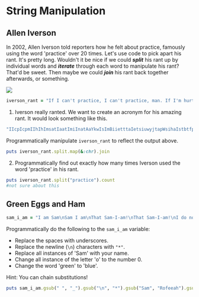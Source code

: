 # String Manipulation

## Allen Iverson

In 2002, Allen Iverson told reporters how he felt about practice, famously using the word 'practice' over 20 times. Let's use code to pick apart his rant. It's pretty long. Wouldn't it be nice if we could ***split*** his rant up by individual words and ***iterate*** through each word to manipulate his rant? That'd be sweet. Then maybe we could ***join*** his rant back together afterwards, or something.

<img src="http://ballertainment.com/wp-content/uploads/2012/12/Allen_Iverson_Practice.jpg">

```ruby
iverson_rant = "If I can't practice, I can't practice, man. If I'm hurt, I'm hurt. I mean simple as that. It ain't about that. I mean it's, it's not about that at all. You know what I'm saying. I mean, but it's, it's easy to, to talk about. It's easy to sum it up when you're just talking about practice. We're sitting in here, and I'm supposed to be the franchise player, and we in here talking about practice. I mean, listen, we're talking about practice, not a game, not a game, not a game, we talking about practice. Not a game. Not, not. Not the game that I go out there and die for and play every game like it's my last. Not the game, but we're talking about practice, man. I mean, how silly is that? And we talking about practice. I know I'm supposed to be there. I know I'm supposed to lead by example. I know that, and I'm not, I'm not shoving it aside, you know, like it don't mean anything. I know it's important, I do. I honestly do. But we're talking about practice, man. What are we talking about? We're talking about practice, man."
```

1. Iverson really ranted. We want to create an acronym for his amazing rant. It would look something like this.

```ruby
"IIcpIcpmIIhIhImsatIaatImiInatAaYkwIsImBiietttaIetsiuwyjtapWsihaIstbtfpawihtapImlwtapnagnagnagwtapNagNnNtgtIgotadfapeglimlNtgbwtapmImhsitAwtapIkIstbtIkIstlbeIktAinInsiayklidmaIkiiIdIhdBwtapmWawtaWtapm"
```

Programmatically manipulate `iverson_rant` to reflect the output above.

```ruby
puts iverson_rant.split.map(&:chr).join
```

2. Programmatically find out exactly how many times Iverson used the word 'practice' in his rant.

```ruby
puts iverson_rant.split("practice").count
#not sure about this 
```

## Green Eggs and Ham

```ruby
sam_i_am = "I am Sam\nSam I am\nThat Sam-I-am!\nThat Sam-I-am!\nI do not like that Sam-I-am!\nDo you like green eggs and ham?\nI do not like them, Sam-I-am.\nI do not like\ngreen eggs and ham."
```

Programmatically do the following to the `sam_i_am` variable:
* Replace the spaces with underscores.
* Replace the newline (`\n`) characters with `"*"`.
* Replace all instances of 'Sam' with your name.
* Change all instance of the letter 'o' to the number 0.
* Change the word 'green' to 'blue'.

Hint: You can chain substitutions!

```ruby
puts sam_i_am.gsub(" ", "_").gsub("\n", "*").gsub("Sam", "Rofeeah").gsub("o", "0").gsub("green", "blue")
```
